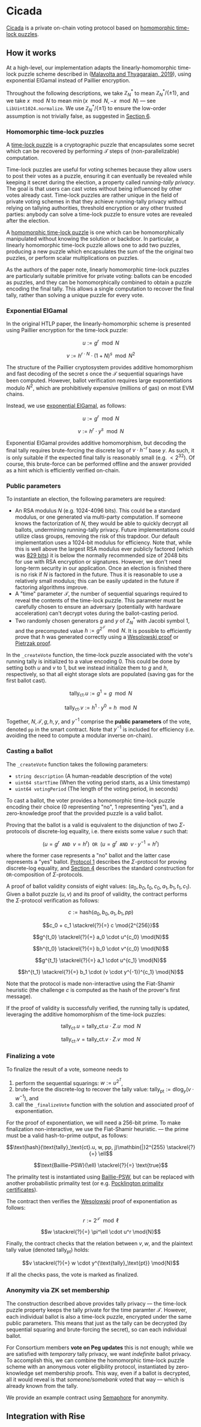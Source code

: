 # Cicada

[Cicada](https://a16zcrypto.com/posts/article/building-cicada-private-on-chain-voting-using-time-lock-puzzles/) is a private on-chain voting protocol based on [homomorphic time-lock puzzles](https://eprint.iacr.org/2019/635.pdf).

## How it works

At a high-level, our implementation adapts the linearly-homomorphic time-lock puzzle scheme described in ([Malavolta and Thyagarajan, 2019](https://eprint.iacr.org/2019/635.pdf)), using exponential ElGamal instead of Paillier encryption.

Throughout the following descriptions, we take $\mathbb{Z}_N^* %$ to mean $\mathbb{Z}_N^* / \{\pm 1\}$, and we take $x \mod{N}$ to mean $\min\left(x \mod N, -x \mod N\right)$ –– see `LibUint1024.normalize`. We use $\mathbb{Z}_N^* / \{\pm 1\}$ to ensure the low-order assumption is not trivially false, as suggested in [Section 6](http://crypto.stanford.edu/~dabo/papers/VDFsurvey.pdf).

### Homomorphic time-lock puzzles

A [time-lock puzzle](https://people.csail.mit.edu/rivest/pubs/RSW96.pdf) is a cryptographic puzzle that encapsulates some secret which can be recovered by performing $\mathcal{T}$ steps of (non-parallelizable) computation.

Time-lock puzzles are useful for voting schemes because they allow users to post their votes as a puzzle, ensuring it can eventually be revealed while keeping it secret during the election, a property called _running-tally privacy_. The goal is that users can cast votes without being influenced by other votes already cast. Time-lock puzzles are rather unique in the field of private voting schemes in that they achieve running-tally privacy without relying on tallying authorities, threshold encryption or any other trusted parties: anybody can solve a time-lock puzzle to ensure votes are revealed after the election.

A [homomorphic time-lock puzzle](https://eprint.iacr.org/2019/635.pdf) is one which can be homomorphically manipulated without knowing the solution or backdoor. In particular, a linearly homomorphic time-lock puzzle allows one to add two puzzles, producing a new puzzle which encapsulates the sum of the the original two puzzles, or perform scalar multiplications on puzzles.

As the authors of the paper note, linearly homomorphic time-lock puzzles are particularly suitable primitive for private voting: ballots can be encoded as puzzles, and they can be homomorphically combined to obtain a puzzle encoding the final tally. This allows a single computation to recover the final tally, rather than solving a unique puzzle for every vote.

### Exponential ElGamal

In the original HTLP paper, the linearly-homomorphic scheme is presented using Paillier encryption for the time-lock puzzle:

$$u := g^r \mod{N}$$

$$v := h^{r \cdot N} \cdot (1 + N)^s \mod{N^2}$$

The structure of the Paillier cryptosystem provides additive homomorphism and fast decoding of the secret $s$ once the $\mathcal{T}$ sequential squarings have been computed. However, ballot verification requires large exponentiations modulo $N^2$, which are prohibitively expensive (millions of gas) on most EVM chains.

Instead, we use [exponential ElGamal](https://crypto.stackexchange.com/a/3630), as follows:

$$u := g^r \mod{N}$$

$$v := h^{r} \cdot y^s \mod{N}$$

Exponential ElGamal provides additive homomorphism, but decoding the final tally requires brute-forcing the discrete log of $v \cdot h^{-r}$ base $y$. As such, it is only suitable if the expected final tally is reasonably small (e.g. $< 2^{32}$). Of course, this brute-force can be performed offline and the answer provided as a hint which is efficiently verified on-chain.

### Public parameters

To instantiate an election, the following parameters are required:

- An RSA modulus $N$ (e.g. 1024-4096 bits). This could be a standard modulus, or one generated via multi-party computation. If someone knows the factorization of $N$, they would be able to quickly decrypt all ballots, undermining running-tally privacy. Future implementations could utilize class groups, removing the risk of this trapdoor. Our default implementation uses a 1024-bit modulus for efficiency. Note that, while this is well above the largest RSA modulus ever publicly factored (which was [829 bits](https://listserv.nodak.edu/cgi-bin/wa.exe?A2=NMBRTHRY;dc42ccd1.2002)) it is below the normally recommended size of 2048 bits for use with RSA encryption or signatures. However, we don't need long-term security in our application. Once an election is finished there is no risk if $N$ is factored in the future. Thus it is reasonable to use a relatively small modulus; this can be easily updated in the future if factoring algorithms improve.
- A "time" parameter $\mathcal{T}$, the number of sequential squarings required to reveal the contents of the time-lock puzzle. This parameter must be carefully chosen to ensure an adversary (potentially with hardware acceleration) can't decrypt votes during the ballot-casting period.
- Two randomly chosen generators $g$ and $y$ of $\mathbb{Z}_N^*$ with Jacobi symbol 1, and the precomputed value $h := g^{2^\mathcal{T}} \mod{N}$. It is possible to efficiently prove that $h$ was generated correctly using a [Wesolowski proof](https://eprint.iacr.org/2018/623.pdf) or [Pietrzak proof](https://eprint.iacr.org/2018/627.pdf).

In the `_createVote` function, the time-lock puzzle associated with the vote's running tally is initialized to a value encoding 0. This could be done by setting both $u$ and $v$ to 1, but we instead initialize them to $g$ and $h$, respectively, so that all eight storage slots are populated (saving gas for the first ballot cast).

$$\text{tally}_\text{ct}.u := g^1 = g \mod{N}$$

$$\text{tally}_\text{ct}.v := h^1 \cdot y^0 = h \mod{N}$$

Together, $N, \mathcal{T}, g, h, y,$ and $y^{-1}$ comprise the **public parameters** of the vote, denoted `pp` in the smart contract. Note that $y^{-1}$ is included for efficiency (i.e. avoiding the need to compute a modular inverse on-chain).

### Casting a ballot

The `_createVote` function takes the following parameters:

- `string description` (A human-readable description of the vote)
- `uint64 startTime` (When the voting period starts, as a Unix timestamp)
- `uint64 votingPeriod` (The length of the voting period, in seconds)

To cast a ballot, the voter provides a homomorphic time-lock puzzle encoding their choice (0 representing "no", 1 representing "yes"), and a zero-knowledge proof that the provided puzzle is a valid ballot.

Proving that the ballot is a valid is equivalent to the disjunction of two $\Sigma$-protocols of discrete-log equality, i.e. there exists some value $r$ such that:

$$(u = g^r \texttt{ AND } v = h^r) \texttt{ OR } (u = g^r \texttt{ AND } v \cdot y^{-1} = h^r)$$

where the former case represents a "no" ballot and the
latter case represents a "yes" ballot. [Protocol 1](https://medium.com/@loveshharchandani/zero-knowledge-proofs-with-sigma-protocols-91e94858a1fb) describes the $\Sigma$-protocol for proving discrete-log equality, and [Section 4](https://www.cs.au.dk/~ivan/Sigma.pdf) describes the standard construction for $\texttt{OR}$-composition of $\Sigma$-protocols.

A proof of ballot validity consists of eight values: $(a_0, b_0, t_0, c_0, a_1, b_1, t_1, c_1)$. Given a ballot puzzle $(u,v)$ and its proof of validity, the contract performs the $\Sigma$-protocol verification as follows:

$$c := \text{hash}(a_0, b_0, a_1, b_1, pp)$$

$$c_0 + c_1 \stackrel{?}{=} c \mod{2^{256}}$$

$$g^{t_0} \stackrel{?}{=} a_0 \cdot u^{c_0} \mod{N}$$

$$h^{t_0} \stackrel{?}{=} b_0 \cdot v^{c_0} \mod{N}$$

$$g^{t_1} \stackrel{?}{=} a_1 \cdot u^{c_1} \mod{N}$$

$$h^{t_1} \stackrel{?}{=} b_1 \cdot (v \cdot y^{-1})^{c_1} \mod{N}$$

Note that the protocol is made non-interactive using the Fiat-Shamir heuristic (the challenge $c$ is computed as the hash of the prover's first message).

If the proof of validity is successfully verified, the running tally is updated, leveraging the additive homomorphism of the time-lock puzzles:

$$\text{tally}_\text{ct}.u = \text{tally}\_\text{ct}.u \cdot Z.u \mod{N}$$

$$\text{tally}_\text{ct}.v = \text{tally}\_\text{ct}.v \cdot Z.v \mod{N}$$

### Finalizing a vote

To finalize the result of a vote, someone needs to

1. perform the sequential squarings: $w := u^{2^T}$,
2. brute-force the discrete-log to recover the tally value: $\text{tally}_\text{pt} := \text{dlog}_y(v \cdot w^{-1})$, and
3. call the `_finalizeVote` function with the solution and associated proof of exponentiation.

For the proof of exponentiation, we will need a 256-bit prime. To make finalization non-interactive, we use the Fiat-Shamir heuristic. –– the prime must be a valid hash-to-prime output, as follows:

$$\text{hash}(\text{tally}_\text{ct}.u, w, pp, j)\mathbin{|}2^{255} \stackrel{?}{=} \ell$$

$$\text{Baillie-PSW}(\ell)  \stackrel{?}{=} \text{true}$$

The primality test is instantiated using [Baillie-PSW](https://en.wikipedia.org/wiki/Baillie%E2%80%93PSW_primality_test), but can be replaced with another probabilistic primality test (or e.g. [Pocklington primality certificates](https://en.wikipedia.org/wiki/Primality_certificate#Pocklington_Based_Certificates)).

The contract then verifies the [Wesolowski](https://eprint.iacr.org/2018/623.pdf) proof of exponentiation as follows:

$$r := 2^\mathcal{T} \mod{\ell}$$

$$w \stackrel{?}{=} \pi^\ell \cdot u^r \mod{N}$$

Finally, the contract checks that the relation between $v, w,$ and the plaintext tally value (denoted $\text{tally}_\text{pt}$) holds:

$$v \stackrel{?}{=} w \cdot y^{\text{tally}_\text{pt}} \mod{N}$$

If all the checks pass, the vote is marked as finalized.

### Anonymity via ZK set membership

The construction described above provides tally privacy –– the time-lock puzzle property keeps the tally private for the time paramter $\mathcal{T}$.
However, each individual ballot is also a time-lock puzzle, encrypted under the same public parameters.
This means that just as the tally can be decrypted (by sequential squaring and brute-forcing the secret), so can each individual ballot.

For Consortium members **vote on Peg updates** this is not enough; while we are satisfied with _temporary_ tally privacy, we want _indefinite_ ballot privacy.
To accomplish this, we can combine the homomorphic time-lock puzzle scheme with an anonymous voter eligibility protocol, instantiated by zero-knowledge set membership proofs.
This way, even if a ballot is decrypted, all it would reveal is that _someone/somebank_ voted that way –– which is already known from the tally.

We provide an example contract using [Semaphore](https://semaphore.appliedzkp.org/) for anonymity.

## Integration with Rise
